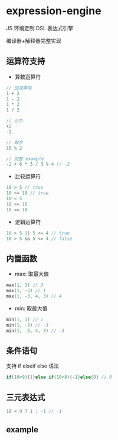 # expression-engine

JS 环境定制 DSL 表达式引擎

编译器+解释器完整实现

## 运算符支持

- 算数运算符

```cpp
// 加减乘除
1 + 2
1 - 2
1 * 2
1 / 2

// 正负
+2
-2

// 取余
10 % 2

// 完整 example
-2 + 6 * 3 / 3 % 4 // -2
```

- 比较运算符

```cpp
10 > 5 // true
10 >= 10 // true
10 < 5
10 <= 10
10 == 10
```

- 逻辑运算符

```cpp
10 > 5 || 5 <= 4 // true
10 > 5 && 5 <= 4 // false
```

## 内置函数

- max: 取最大值

```cpp
max(1, 3) // 3
max(1, -3) // 1
max(1, -3, 4, 3) // 4
```

- min: 取最大值

```cpp
min(1, 3) // 1
min(1, -3) // -3
min(1, -3, 4, 3) // -3
```

## 条件语句

支持 if elseif else 语法

```cpp
if(10<9){1}else if(10<8){-1}else{0} // 0
```

## 三元表达式

```cpp
10 < 9 ? 1 : -1 // -1
```

## example
